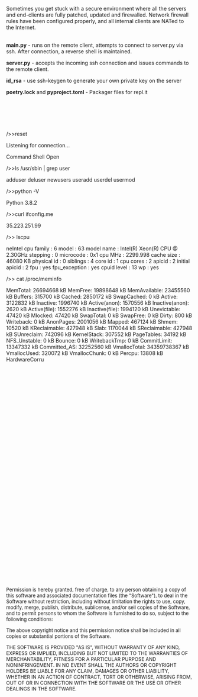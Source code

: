 Sometimes you get stuck with a secure environment where all the servers and end-clients are fully patched, updated and firewalled. Network firewall rules have been configured properly, and all internal clients are NATed to the Internet.
<br>
<br>

<b>main.py</b> - runs on the remote client, attempts to connect to server.py via ssh. After connection, a reverse shell is maintained.

<b>server.py</b> - accepts the incoming ssh connection and issues commands to the remote client.

<b>id_rsa</b> - use ssh-keygen to generate your own private key on the server

<b>poetry.lock</b> and <b>pyproject.toml</b> - Packager files for repl.it

<br>
<br>
<br>
<br>

/>>reset

Listening for connection...

Command Shell Open



/>>ls /usr/sbin | grep user

adduser
deluser
newusers
useradd
userdel
usermod

/>>python -V

Python 3.8.2

/>>curl ifconfig.me

35.223.251.99

/>> lscpu

neIntel
cpu family	: 6
model		: 63
model name	: Intel(R) Xeon(R) CPU @ 2.30GHz
stepping	: 0
microcode	: 0x1
cpu MHz		: 2299.998
cache size	: 46080 KB
physical id	: 0
siblings	: 4
core id		: 1
cpu cores	: 2
apicid		: 2
initial apicid	: 2
fpu		: yes
fpu_exception	: yes
cpuid level	: 13
wp		: yes

/>> cat /proc/meminfo

MemTotal:       26694668 kB
MemFree:        19898648 kB
MemAvailable:   23455560 kB
Buffers:          315700 kB
Cached:          2850172 kB
SwapCached:            0 kB
Active:          3122832 kB
Inactive:        1996740 kB
Active(anon):    1570556 kB
Inactive(anon):     2620 kB
Active(file):    1552276 kB
Inactive(file):  1994120 kB
Unevictable:       47420 kB
Mlocked:           47420 kB
SwapTotal:             0 kB
SwapFree:              0 kB
Dirty:               800 kB
Writeback:             0 kB
AnonPages:       2001056 kB
Mapped:           467124 kB
Shmem:             10520 kB
KReclaimable:     427948 kB
Slab:            1170044 kB
SReclaimable:     427948 kB
SUnreclaim:       742096 kB
KernelStack:      307552 kB
PageTables:        34192 kB
NFS_Unstable:          0 kB
Bounce:                0 kB
WritebackTmp:          0 kB
CommitLimit:    13347332 kB
Committed_AS:   32252560 kB
VmallocTotal:   34359738367 kB
VmallocUsed:      320072 kB
VmallocChunk:          0 kB
Percpu:            13808 kB
HardwareCorru

<br>
<br>
<br>
<br>
<br>
<br>
<br>
<br>
<br>
<br>
<br>
<br>
<br>
<br>
<br>
<br>
<br>
<br>
<br>
<br>
<br>
<br>
<br>
<br>
<br>
<br>
<br>
<br>
<br>
<br>
<br>
<br>
<br>
<br>


<font size="-1">Permission is hereby granted, free of charge, to any person obtaining a copy of this software and associated documentation files (the "Software"), to deal in the Software without restriction, including without limitation the rights to use, copy, modify, merge, publish, distribute, sublicense, and/or sell copies of the Software, and to permit persons to whom the Software is furnished to do so, subject to the following conditions:

The above copyright notice and this permission notice shall be included in all copies or substantial portions of the Software.

THE SOFTWARE IS PROVIDED "AS IS", WITHOUT WARRANTY OF ANY KIND, EXPRESS OR IMPLIED, INCLUDING BUT NOT LIMITED TO THE WARRANTIES OF MERCHANTABILITY, FITNESS FOR A PARTICULAR PURPOSE AND NONINFRINGEMENT. IN NO EVENT SHALL THE AUTHORS OR COPYRIGHT HOLDERS BE LIABLE FOR ANY CLAIM, DAMAGES OR OTHER LIABILITY, WHETHER IN AN ACTION OF CONTRACT, TORT OR OTHERWISE, ARISING FROM, OUT OF OR IN CONNECTION WITH THE SOFTWARE OR THE USE OR OTHER DEALINGS IN THE SOFTWARE.</font>
